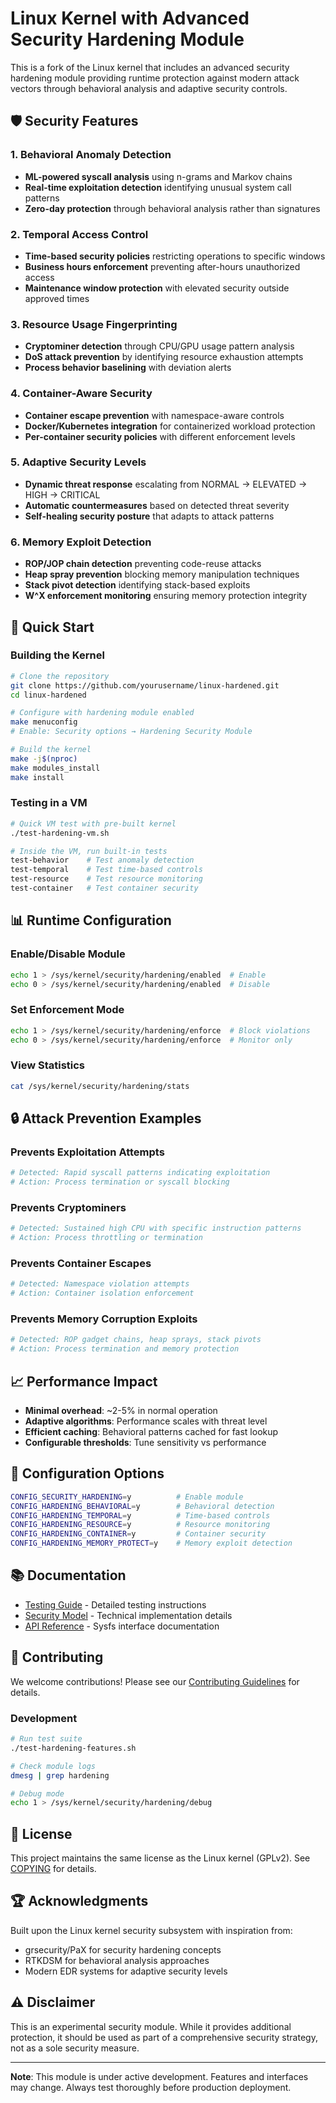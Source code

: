 # Linux Kernel with Advanced Security Hardening Module

This is a fork of the Linux kernel that includes an advanced security hardening module providing runtime protection against modern attack vectors through behavioral analysis and adaptive security controls.

## 🛡️ Security Features

### 1. **Behavioral Anomaly Detection**
- **ML-powered syscall analysis** using n-grams and Markov chains
- **Real-time exploitation detection** identifying unusual system call patterns
- **Zero-day protection** through behavioral analysis rather than signatures

### 2. **Temporal Access Control**
- **Time-based security policies** restricting operations to specific windows
- **Business hours enforcement** preventing after-hours unauthorized access
- **Maintenance window protection** with elevated security outside approved times

### 3. **Resource Usage Fingerprinting**
- **Cryptominer detection** through CPU/GPU usage pattern analysis
- **DoS attack prevention** by identifying resource exhaustion attempts
- **Process behavior baselining** with deviation alerts

### 4. **Container-Aware Security**
- **Container escape prevention** with namespace-aware controls
- **Docker/Kubernetes integration** for containerized workload protection
- **Per-container security policies** with different enforcement levels

### 5. **Adaptive Security Levels**
- **Dynamic threat response** escalating from NORMAL → ELEVATED → HIGH → CRITICAL
- **Automatic countermeasures** based on detected threat severity
- **Self-healing security posture** that adapts to attack patterns

### 6. **Memory Exploit Detection**
- **ROP/JOP chain detection** preventing code-reuse attacks
- **Heap spray prevention** blocking memory manipulation techniques
- **Stack pivot detection** identifying stack-based exploits
- **W^X enforcement monitoring** ensuring memory protection integrity

## 🚀 Quick Start

### Building the Kernel

```bash
# Clone the repository
git clone https://github.com/yourusername/linux-hardened.git
cd linux-hardened

# Configure with hardening module enabled
make menuconfig
# Enable: Security options → Hardening Security Module

# Build the kernel
make -j$(nproc)
make modules_install
make install
```

### Testing in a VM

```bash
# Quick VM test with pre-built kernel
./test-hardening-vm.sh

# Inside the VM, run built-in tests
test-behavior    # Test anomaly detection
test-temporal    # Test time-based controls
test-resource    # Test resource monitoring
test-container   # Test container security
```

## 📊 Runtime Configuration

### Enable/Disable Module
```bash
echo 1 > /sys/kernel/security/hardening/enabled  # Enable
echo 0 > /sys/kernel/security/hardening/enabled  # Disable
```

### Set Enforcement Mode
```bash
echo 1 > /sys/kernel/security/hardening/enforce  # Block violations
echo 0 > /sys/kernel/security/hardening/enforce  # Monitor only
```

### View Statistics
```bash
cat /sys/kernel/security/hardening/stats
```

## 🔒 Attack Prevention Examples

### Prevents Exploitation Attempts
```bash
# Detected: Rapid syscall patterns indicating exploitation
# Action: Process termination or syscall blocking
```

### Prevents Cryptominers
```bash
# Detected: Sustained high CPU with specific instruction patterns
# Action: Process throttling or termination
```

### Prevents Container Escapes
```bash
# Detected: Namespace violation attempts
# Action: Container isolation enforcement
```

### Prevents Memory Corruption Exploits
```bash
# Detected: ROP gadget chains, heap sprays, stack pivots
# Action: Process termination and memory protection
```

## 📈 Performance Impact

- **Minimal overhead**: ~2-5% in normal operation
- **Adaptive algorithms**: Performance scales with threat level
- **Efficient caching**: Behavioral patterns cached for fast lookup
- **Configurable thresholds**: Tune sensitivity vs performance

## 🔧 Configuration Options

```bash
CONFIG_SECURITY_HARDENING=y          # Enable module
CONFIG_HARDENING_BEHAVIORAL=y        # Behavioral detection
CONFIG_HARDENING_TEMPORAL=y          # Time-based controls
CONFIG_HARDENING_RESOURCE=y          # Resource monitoring
CONFIG_HARDENING_CONTAINER=y         # Container security
CONFIG_HARDENING_MEMORY_PROTECT=y    # Memory exploit detection
```

## 📚 Documentation

- [Testing Guide](HARDENING_TEST_README.md) - Detailed testing instructions
- [Security Model](Documentation/security/hardening.txt) - Technical implementation details
- [API Reference](Documentation/ABI/testing/sysfs-kernel-security-hardening) - Sysfs interface documentation

## 🤝 Contributing

We welcome contributions! Please see our [Contributing Guidelines](CONTRIBUTING.md) for details.

### Development

```bash
# Run test suite
./test-hardening-features.sh

# Check module logs
dmesg | grep hardening

# Debug mode
echo 1 > /sys/kernel/security/hardening/debug
```

## 📄 License

This project maintains the same license as the Linux kernel (GPLv2). See [COPYING](COPYING) for details.

## 🏆 Acknowledgments

Built upon the Linux kernel security subsystem with inspiration from:
- grsecurity/PaX for security hardening concepts
- RTKDSM for behavioral analysis approaches
- Modern EDR systems for adaptive security levels

## ⚠️ Disclaimer

This is an experimental security module. While it provides additional protection, it should be used as part of a comprehensive security strategy, not as a sole security measure.

---

**Note**: This module is under active development. Features and interfaces may change. Always test thoroughly before production deployment.